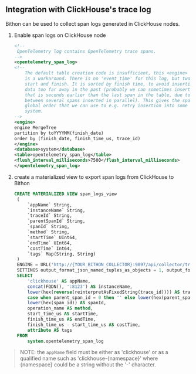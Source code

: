 
## Integration with ClickHouse's trace log

Bithon can be used to collect span logs generated in ClickHouse nodes.

1. Enable span logs on ClickHouse node
   ```xml
   <!--
    OpenTelemetry log contains OpenTelemetry trace spans.
   -->
   <opentelemetry_span_log>
   <!--
       The default table creation code is insufficient, this <engine> spec
       is a workaround. There is no 'event_time' for this log, but two times,
       start and finish. It is sorted by finish time, to avoid inserting
       data too far away in the past (probably we can sometimes insert a span
       that is seconds earlier than the last span in the table, due to a race
       between several spans inserted in parallel). This gives the spans a
       global order that we can use to e.g. retry insertion into some external
       system.
   -->
   <engine>
   engine MergeTree
   partition by toYYYYMM(finish_date)
   order by (finish_date, finish_time_us, trace_id)
   </engine>
   <database>system</database>
   <table>opentelemetry_span_log</table>
   <flush_interval_milliseconds>7500</flush_interval_milliseconds>
   </opentelemetry_span_log>
   ```
2. create a materialized view to export span logs from ClickHouse to Bithon
   
   ```sql
   CREATE MATERIALIZED VIEW span_logs_view
    (
        `appName` String,
        `instanceName` String,
        `traceId` String,
        `parentSpanId` String,
        `spanId` String,
        `method` String,
        `startTime` UInt64,
        `endTime` UInt64,
        `costTime` Int64,
        `tags` Map(String, String)
    )
    ENGINE = URL('http://{YOUR_BITHON_COLLECTOR}:9897/api/collector/trace', 'JSONEachRow')
    SETTINGS output_format_json_named_tuples_as_objects = 1, output_format_json_array_of_rows = 1 AS
    SELECT
        'clickhouse' AS appName,
        concat(FQDN(), ':8123') AS instanceName,
        lower(hex(reverse(reinterpretAsFixedString(trace_id)))) AS traceId,
        case when parent_span_id = 0 then '' else lower(hex(parent_span_id)) end AS parentSpanId,
        lower(hex(span_id)) AS spanId,
        operation_name AS method,
        start_time_us AS startTime,
        finish_time_us AS endTime,
        finish_time_us - start_time_us AS costTime,
        attribute AS tags
    FROM 
        system.opentelemetry_span_log
   ```

> NOTE: the `appName` field must be either as 'clickhouse' or as a qualified name such as 'clickhouse-{namespace}' 
> where {namespace} could be a string without the '-' character.